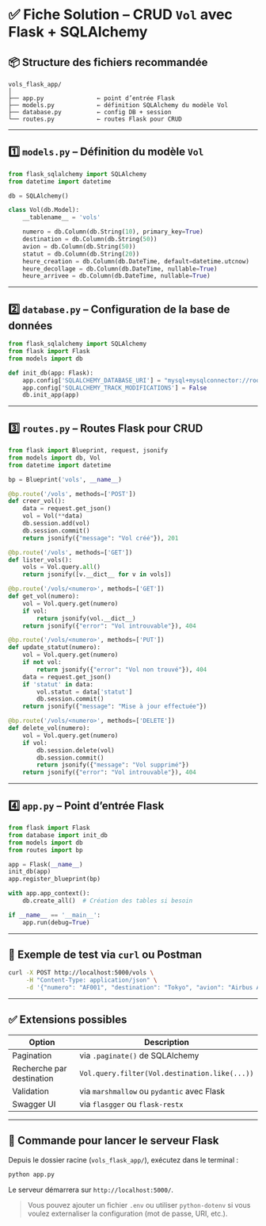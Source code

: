 
# ✅ Fiche Solution – CRUD `Vol` avec **Flask + SQLAlchemy**

## 📦 Structure des fichiers recommandée

```
vols_flask_app/
│
├── app.py               ← point d’entrée Flask
├── models.py            ← définition SQLAlchemy du modèle Vol
├── database.py          ← config DB + session
└── routes.py            ← routes Flask pour CRUD
```

---

## 1️⃣ `models.py` – Définition du modèle `Vol`

```python
from flask_sqlalchemy import SQLAlchemy
from datetime import datetime

db = SQLAlchemy()

class Vol(db.Model):
    __tablename__ = 'vols'

    numero = db.Column(db.String(10), primary_key=True)
    destination = db.Column(db.String(50))
    avion = db.Column(db.String(50))
    statut = db.Column(db.String(20))
    heure_creation = db.Column(db.DateTime, default=datetime.utcnow)
    heure_decollage = db.Column(db.DateTime, nullable=True)
    heure_arrivee = db.Column(db.DateTime, nullable=True)
```

---

## 2️⃣ `database.py` – Configuration de la base de données

```python
from flask_sqlalchemy import SQLAlchemy
from flask import Flask
from models import db

def init_db(app: Flask):
    app.config['SQLALCHEMY_DATABASE_URI'] = "mysql+mysqlconnector://root:motdepasse@localhost/formation"
    app.config['SQLALCHEMY_TRACK_MODIFICATIONS'] = False
    db.init_app(app)
```

---

## 3️⃣ `routes.py` – Routes Flask pour CRUD

```python
from flask import Blueprint, request, jsonify
from models import db, Vol
from datetime import datetime

bp = Blueprint('vols', __name__)

@bp.route('/vols', methods=['POST'])
def creer_vol():
    data = request.get_json()
    vol = Vol(**data)
    db.session.add(vol)
    db.session.commit()
    return jsonify({"message": "Vol créé"}), 201

@bp.route('/vols', methods=['GET'])
def lister_vols():
    vols = Vol.query.all()
    return jsonify([v.__dict__ for v in vols])

@bp.route('/vols/<numero>', methods=['GET'])
def get_vol(numero):
    vol = Vol.query.get(numero)
    if vol:
        return jsonify(vol.__dict__)
    return jsonify({"error": "Vol introuvable"}), 404

@bp.route('/vols/<numero>', methods=['PUT'])
def update_statut(numero):
    vol = Vol.query.get(numero)
    if not vol:
        return jsonify({"error": "Vol non trouvé"}), 404
    data = request.get_json()
    if 'statut' in data:
        vol.statut = data['statut']
        db.session.commit()
    return jsonify({"message": "Mise à jour effectuée"})

@bp.route('/vols/<numero>', methods=['DELETE'])
def delete_vol(numero):
    vol = Vol.query.get(numero)
    if vol:
        db.session.delete(vol)
        db.session.commit()
        return jsonify({"message": "Vol supprimé"})
    return jsonify({"error": "Vol introuvable"}), 404
```

---

## 4️⃣ `app.py` – Point d’entrée Flask

```python
from flask import Flask
from database import init_db
from models import db
from routes import bp

app = Flask(__name__)
init_db(app)
app.register_blueprint(bp)

with app.app_context():
    db.create_all()  # Création des tables si besoin

if __name__ == '__main__':
    app.run(debug=True)
```

---

## 🧪 Exemple de test via `curl` ou Postman

```bash
curl -X POST http://localhost:5000/vols \
     -H "Content-Type: application/json" \
     -d '{"numero": "AF001", "destination": "Tokyo", "avion": "Airbus A350", "statut": "prévu"}'
```

---

## ✅ Extensions possibles

| Option                    | Description                                   |
| ------------------------- | --------------------------------------------- |
| Pagination                | via `.paginate()` de SQLAlchemy               |
| Recherche par destination | `Vol.query.filter(Vol.destination.like(...))` |
| Validation                | via `marshmallow` ou `pydantic` avec Flask    |
| Swagger UI                | via `flasgger` ou `flask-restx`               |

---

## 🚀 Commande pour lancer le serveur Flask

Depuis le dossier racine (`vols_flask_app/`), exécutez dans le terminal :

```bash
python app.py
```

Le serveur démarrera sur `http://localhost:5000/`.

> Vous pouvez ajouter un fichier `.env` ou utiliser `python-dotenv` si vous voulez externaliser la configuration (mot de passe, URI, etc.).
